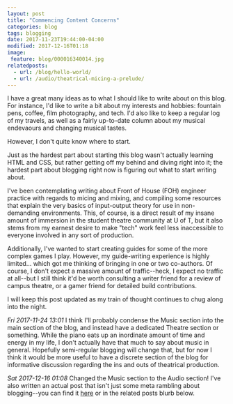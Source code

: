 ```yaml
---
layout: post
title: "Commencing Content Concerns"
categories: blog
tags: blogging
date: 2017-11-23T19:44:00-04:00
modified: 2017-12-16T01:18
image:
 feature: blog/000016340014.jpg
relatedposts:
  - url: /blog/hello-world/
  - url: /audio/theatrical-micing-a-prelude/
---
```


I have a great many ideas as to what I should like to write about on this blog. For instance, I'd like to write a bit about my interests and hobbies: fountain pens, coffee, film photography, and tech. I'd also like to keep a regular log of my travels, as well as a fairly up-to-date column about my musical endevaours and changing musical tastes.

However, I don't quite know where to start.

Just as the hardest part about starting this blog wasn't actually learning HTML and CSS, but rather getting off my behind and diving right into it; the hardest part about blogging right now is figuring out what to start writing about.

I've been contemplating writing about Front of House (FOH) engineer practice with regards to micing and mixing, and compiling some resources that explain the very basics of input-output theory for use in non-demanding environments. This, of course, is a direct result of my insane amount of immersion in the student theatre community at U of T, but it also stems from my earnest desire to make "tech" work feel less inaccessible to everyone involved in any sort of production.

Additionally, I've wanted to start creating guides for some of the more complex games I play. However, my guide-writing experience is highly limited... which got me thinking of bringing in one or two co-authors. Of course, I don't expect a massive amount of traffic--heck, I expect no traffic at all--but I still think it'd be worth consulting a writer friend for a review of campus theatre, or a gamer friend for detailed build contributions.

I will keep this post updated as my train of thought continues to chug along into the night.

_Fri 2017-11-24 13:01_
I think I'll probably condense the Music section into the main section of the blog, and instead have a dedicated Theatre section or something. While the piano eats up an inordinate amount of time and energy in my life, I don't actually have that much to say about music in general. Hopefully semi-regular blogging will change that, but for now I think it would be more useful to have a discrete section of the blog for informative discussion regarding the ins and outs of theatrical production.

_Sat 2017-12-16 01:08_
Changed the Music section to the Audio section! I've also written an actual post that isn't just some meta rambling about blogging--you can find it [here](/audio/theatrical-micing-a-prelude.html) or in the related posts blurb below.
